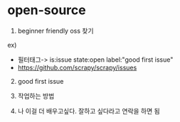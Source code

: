 # open-source



1. beginner friendly oss 찾기

ex)
- 필터태그-> is:issue state:open label:"good first issue" 
- https://github.com/scrapy/scrapy/issues

  
2. good first issue

3. 작업하는 방법

4. 나 이걸 더 배우고싶다. 잘하고 싶다라고 연락을 하면 됨





